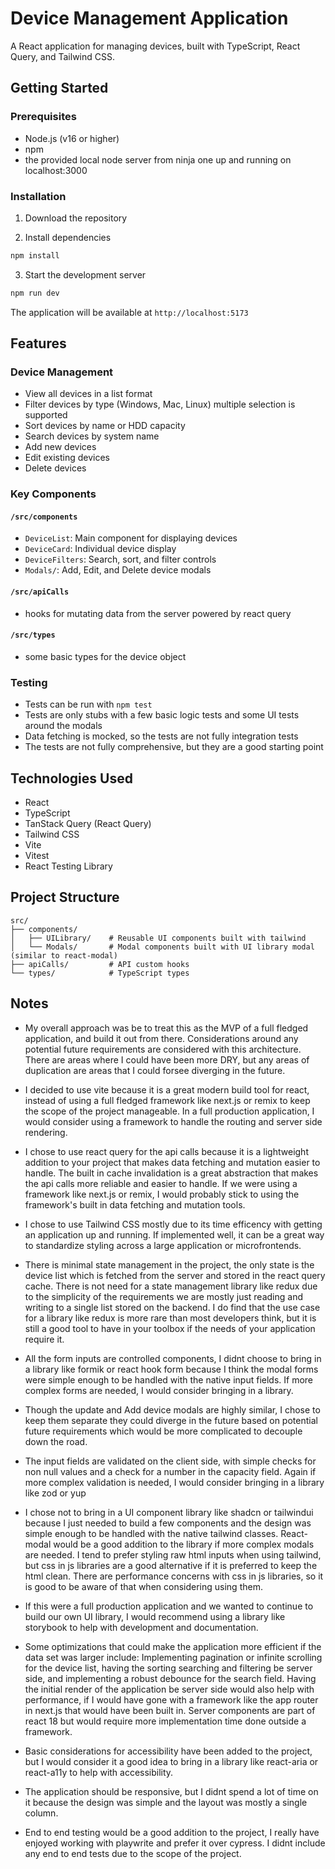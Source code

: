 # Device Management Application

A React application for managing devices, built with TypeScript, React Query, and Tailwind CSS.

## Getting Started

### Prerequisites
- Node.js (v16 or higher)
- npm
- the provided local node server from ninja one up and running on localhost:3000

### Installation
1. Download the repository

2. Install dependencies
```bash
npm install
```

3. Start the development server
```bash
npm run dev
```

The application will be available at `http://localhost:5173`

## Features

### Device Management
- View all devices in a list format
- Filter devices by type (Windows, Mac, Linux) multiple selection is supported
- Sort devices by name or HDD capacity
- Search devices by system name
- Add new devices
- Edit existing devices
- Delete devices

### Key Components

#### `/src/components`
- `DeviceList`: Main component for displaying devices
- `DeviceCard`: Individual device display
- `DeviceFilters`: Search, sort, and filter controls
- `Modals/`: Add, Edit, and Delete device modals

#### `/src/apiCalls`
- hooks for mutating data from the server powered by react query

#### `/src/types`
- some basic types for the device object

### Testing
- Tests can be run with `npm test`
- Tests are only stubs with a few basic logic tests and some UI tests around the modals
- Data fetching is mocked, so the tests are not fully integration tests
- The tests are not fully comprehensive, but they are a good starting point

## Technologies Used
- React
- TypeScript
- TanStack Query (React Query)
- Tailwind CSS
- Vite
- Vitest
- React Testing Library

## Project Structure
```
src/
├── components/
│   ├── UILibrary/    # Reusable UI components built with tailwind
│   └── Modals/       # Modal components built with UI library modal (similar to react-modal)
├── apiCalls/         # API custom hooks
└── types/            # TypeScript types
```

## Notes
- My overall approach was be to treat this as the MVP of a full fledged application, and build it out from there. Considerations around any potential future requirements are considered with this architecture. There are areas where I could have been more DRY, but any areas of duplication are areas that I could forsee diverging in the future.

- I decided to use vite because it is a great modern build tool for react, instead of using a full fledged framework like next.js or remix to keep the scope of the project manageable. In a full production application, I would consider using a framework to handle the routing and server side rendering.

- I chose to use react query for the api calls because it is a lightweight addition to your project that makes data fetching and mutation easier to handle. The built in cache invalidation is a great abstraction that makes the api calls more reliable and easier to handle. If we were using a framework like next.js or remix, I would probably stick to using the framework's built in data fetching and mutation tools.

- I chose to use Tailwind CSS mostly due to its time efficency with getting an application up and running. If implemented well, it can be a great way to standardize styling across a large application or microfrontends.

- There is minimal state management in the project, the only state is the device list which is fetched from the server and stored in the react query cache. There is not need for a state management library like redux due to the simplicity of the requirements we are mostly just reading and writing to a single list stored on the backend. I do find that the use case for a library like redux is more rare than most developers think, but it is still a good tool to have in your toolbox if the needs of your application require it.

- All the form inputs are controlled components, I didnt choose to bring in a library like formik or react hook form because I think the modal forms were simple enough to be handled with the native input fields. If more complex forms are needed, I would consider bringing in a library.

- Though the update and Add device modals are highly similar, I chose to keep them separate they could diverge in the future based on potential future requirements which would be more complicated to decouple down the road.

- The input fields are validated on the client side, with simple checks for non null values and a check for a number in the capacity field. Again if more complex validation is needed, I would consider bringing in a library like zod or yup

- I chose not to bring in a UI component library like shadcn or tailwindui because I just needed to build a few components and the design was simple enough to be handled with the native tailwind classes. React-modal would be a good addition to the library if more complex modals are needed. I tend to prefer styling raw html inputs when using tailwind, but css in js libraries are a good alternative if it is preferred to keep the html clean. There are performance concerns with css in js libraries, so it is good to be aware of that when considering using them.

- If this were a full production application and we wanted to continue to build our own UI library, I would recommend using a library like storybook to help with development and documentation.

- Some optimizations that could make the application more efficient if the data set was larger include: Implementing pagination or infinite scrolling for the device list, having the sorting searching and filtering be server side, and implementing a robust debounce for the search field. Having the initial render of the application be server side would also help with performance, if I would have gone with a framework like the app router in next.js that would have been built in. Server components are part of react 18 but would require more implementation time done outside a framework.

- Basic considerations for accessibility have been added to the project, but I would consider it a good idea to bring in a library like react-aria or react-a11y to help with accessibility.

- The application should be responsive, but I didnt spend a lot of time on it because the design was simple and the layout was mostly a single column.

- End to end testing would be a good addition to the project, I really have enjoyed working with playwrite and prefer it over cypress. I didnt include any end to end tests due to the scope of the project.